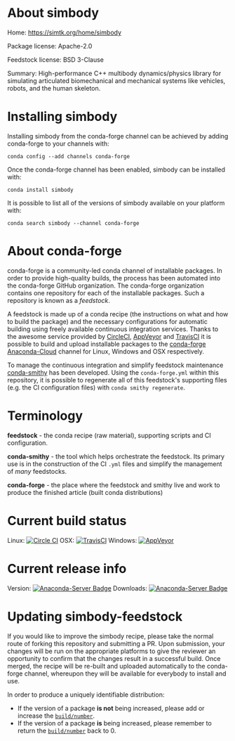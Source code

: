 About simbody
=============

Home: https://simtk.org/home/simbody

Package license: Apache-2.0

Feedstock license: BSD 3-Clause

Summary: High-performance C++ multibody dynamics/physics library for simulating articulated biomechanical and mechanical systems like vehicles, robots, and the human skeleton.




Installing simbody
==================

Installing simbody from the conda-forge channel can be achieved by adding conda-forge to your channels with:

```
conda config --add channels conda-forge
```

Once the conda-forge channel has been enabled, simbody can be installed with:

```
conda install simbody
```

It is possible to list all of the versions of simbody available on your platform with:

```
conda search simbody --channel conda-forge
```


About conda-forge
=================

conda-forge is a community-led conda channel of installable packages.
In order to provide high-quality builds, the process has been automated into the
conda-forge GitHub organization. The conda-forge organization contains one repository
for each of the installable packages. Such a repository is known as a *feedstock*.

A feedstock is made up of a conda recipe (the instructions on what and how to build
the package) and the necessary configurations for automatic building using freely
available continuous integration services. Thanks to the awesome service provided by
[CircleCI](https://circleci.com/), [AppVeyor](http://www.appveyor.com/)
and [TravisCI](https://travis-ci.org/) it is possible to build and upload installable
packages to the [conda-forge](https://anaconda.org/conda-forge)
[Anaconda-Cloud](http://docs.anaconda.org/) channel for Linux, Windows and OSX respectively.

To manage the continuous integration and simplify feedstock maintenance
[conda-smithy](http://github.com/conda-forge/conda-smithy) has been developed.
Using the ``conda-forge.yml`` within this repository, it is possible to regenerate all of
this feedstock's supporting files (e.g. the CI configuration files) with ``conda smithy regenerate``.


Terminology
===========

**feedstock** - the conda recipe (raw material), supporting scripts and CI configuration.

**conda-smithy** - the tool which helps orchestrate the feedstock.
                   Its primary use is in the construction of the CI ``.yml`` files
                   and simplify the management of *many* feedstocks.

**conda-forge** - the place where the feedstock and smithy live and work to
                  produce the finished article (built conda distributions)

Current build status
====================

Linux: [![Circle CI](https://circleci.com/gh/conda-forge/simbody-feedstock.svg?style=svg)](https://circleci.com/gh/conda-forge/simbody-feedstock)
OSX: [![TravisCI](https://travis-ci.org/conda-forge/simbody-feedstock.svg?branch=master)](https://travis-ci.org/conda-forge/simbody-feedstock)
Windows: [![AppVeyor](https://ci.appveyor.com/api/projects/status/github/conda-forge/simbody-feedstock?svg=True)](https://ci.appveyor.com/project/conda-forge/simbody-feedstock/branch/master)

Current release info
====================
Version: [![Anaconda-Server Badge](https://anaconda.org/conda-forge/simbody/badges/version.svg)](https://anaconda.org/conda-forge/simbody)
Downloads: [![Anaconda-Server Badge](https://anaconda.org/conda-forge/simbody/badges/downloads.svg)](https://anaconda.org/conda-forge/simbody)


Updating simbody-feedstock
==========================

If you would like to improve the simbody recipe, please take the normal
route of forking this repository and submitting a PR. Upon submission, your changes will
be run on the appropriate platforms to give the reviewer an opportunity to confirm that the
changes result in a successful build. Once merged, the recipe will be re-built and uploaded
automatically to the conda-forge channel, whereupon they will be available for everybody to
install and use.

In order to produce a uniquely identifiable distribution:
 * If the version of a package **is not** being increased, please add or increase
   the [``build/number``](http://conda.pydata.org/docs/building/meta-yaml.html#build-number-and-string).
 * If the version of a package **is** being increased, please remember to return
   the [``build/number``](http://conda.pydata.org/docs/building/meta-yaml.html#build-number-and-string)
   back to 0.
